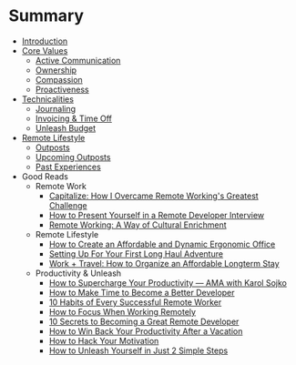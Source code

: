 # Summary

* [Introduction](README.md)
* [Core Values](core-values.md)
  * [Active Communication](core-values.md#active-communication)
  * [Ownership](core-values.md#ownership)
  * [Compassion](core-values.md#compassion)
  * [Proactiveness](core-values.md#proactiveness)
* [Technicalities](technicalities.md)
  * [Journaling](technicalities.md#journaling)
  * [Invoicing & Time Off](technicalities.md#invoicing)
  * [Unleash Budget](technicalities.md#unleash-budget)
* [Remote Lifestyle](remote-lifestyle.md)
  * [Outposts](remote-lifestyle.md#outposts)
  * [Upcoming Outposts](remote-lifestyle.md#outposts-upcoming)
  * [Past Experiences](remote-lifestyle.md#outposts-past)
* Good Reads
  * Remote Work
    * [Capitalize: How I Overcame Remote Working's Greatest Challenge](blogs/overcome_greatest_challenge.md)
    * [How to Present Yourself in a Remote Developer Interview](blogs/how_to_present_yourself.md)
    * [Remote Working: A Way of Cultural Enrichment](blogs/cultural_enrichment.md)
  * Remote Lifestyle
    * [How to Create an Affordable and Dynamic Ergonomic Office](blogs/ergonomic_office.md)
    * [Setting Up For Your First Long Haul Adventure](blogs/setting_up_for_adventure.md)
    * [Work + Travel: How to Organize an Affordable Longterm Stay](blogs/organize_longterm_stay.md)
  * Productivity & Unleash
    * [How to Supercharge Your Productivity — AMA with Karol Sojko](blogs/productivity_ama_karol.md)
    * [How to Make Time to Become a Better Developer](blogs/how_to_make_time.md)
    * [10 Habits of Every Successful Remote Worker](blogs/10_habits.md)
    * [How to Focus When Working Remotely](blogs/how_to_focus.md)
    * [10 Secrets to Becoming a Great Remote Developer](blogs/10_secrets.md)
    * [How to Win Back Your Productivity After a Vacation](blogs/win_back_productivity.md)
    * [How to Hack Your Motivation](blogs/hack_motivation.md)
    * [How to Unleash Yourself in Just 2 Simple Steps](blogs/how_to_unleash_self.md)